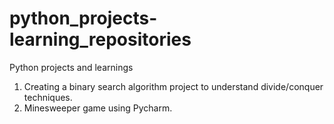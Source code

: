 # python_projects-learning_repositories
Python projects and learnings

1) Creating a binary search algorithm project to understand divide/conquer techniques.
2) Minesweeper game using Pycharm.

